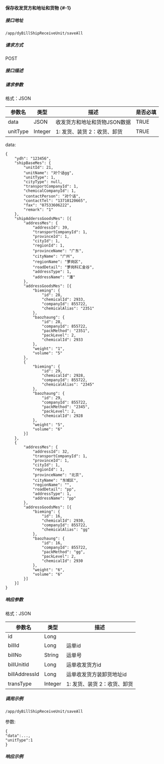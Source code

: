 #### 保存收发货方和地址和货物 {#-1}

##### 接口地址
```
/app/dyBillShipReceiveUnit/saveAll
```
##### 请求方式

POST

##### 接口描述

##### 请求参数

格式：JSON

| 参数名 | 类型 | 描述 | 是否必填 |
| --- | --- | --- | --- |
| data| JSON| 收发货方和地址和货物JSON数据 | TRUE|
| unitType| Integer | 1: 发货、装货 2：收货、卸货 | TRUE|

data:
```
{
	"ydh": "123456",
	"shipBaseMes": {
		"unitId": 21,
		"unitName": "对个话gg",
		"unitType": 1,
		"cityType": null,
		"transportCompanyId": 1,
		"chemicalCompanyId": 1,
		"contactPerson": "对个话",
		"contactTel": "13710120665",
		"fax": "07533606222",
		"remark": "1"
	},
	"shipAdderssGoodsMes": [{
		"addressMes": {
			"addressId": 39,
			"transportCompanyId": 1,
			"provinceId": 1,
			"cityId": 1,
			"regionId": 1,
			"provinceName": "广东",
			"cityName": "广州",
			"regionName": "萝岗区",
			"roadDetail": "萝岗科汇金谷",
			"addressType": 1,
			"addressName": "潘"
		},
		"addressGoodsMes": [{
			"bieming": {
				"id": 28,
				"chemicalId": 2933,
				"companyId": 855722,
				"chemicalAlias": "2351"
			},
			"baozhaung": {
				"id": 28,
				"companyId": 855722,
				"packMethod": "2351",
				"packLevel": 2,
				"chemicalId": 2933
			},
			"weight": "1",
			"volume": "5"
		},
		{
			"bieming": {
				"id": 29,
				"chemicalId": 2928,
				"companyId": 855722,
				"chemicalAlias": "2345"
			},
			"baozhaung": {
				"id": 29,
				"companyId": 855722,
				"packMethod": "2345",
				"packLevel": 2,
				"chemicalId": 2928
			},
			"weight": "5",
			"volume": "6"
		}]
	},
	{
		"addressMes": {
			"addressId": 32,
			"transportCompanyId": 1,
			"provinceId": 1,
			"cityId": 1,
			"regionId": 1,
			"provinceName": "北京",
			"cityName": "东城区",
			"regionName": "",
			"roadDetail": "pp",
			"addressType": 1,
			"addressName": "pp"
		},
		"addressGoodsMes": [{
			"bieming": {
				"id": 16,
				"chemicalId": 2930,
				"companyId": 855722,
				"chemicalAlias": "gg"
			},
			"baozhaung": {
				"id": 16,
				"companyId": 855722,
				"packMethod": "gg",
				"packLevel": 2,
				"chemicalId": 2930
			},
			"weight": "6",
			"volume": "6"
		}]
	}]
}
```
##### 响应参数

格式：JSON

| 参数名 | 类型 | 描述 |
| --- | --- | --- |
| id | Long |  |
| billId | Long | 运单id |
| billNo | String | 运单号 |
| billUnitId | Long | 运单收发货方id |
| billAddressId | Long | 运单收发货方装卸货地址id |
| transType | Integer | 1: 发货、装货 2：收货、卸货 |


##### 调用示例
```
/app/dyBillShipReceiveUnit/saveAll
```
参数:
```
{
"data":...,
"unitType":1
}
```

##### 响应示例
```

```
